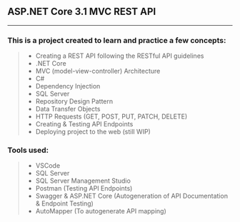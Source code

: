 ## ASP.NET Core 3.1 MVC REST API
---


### This is a project created to learn and practice a few concepts:

> - Creating a REST API following the RESTful API guidelines
> - .NET Core
> - MVC (model-view-controller) Architecture
> - C#
> - Dependency Injection
> - SQL Server 
> - Repository Design Pattern
> - Data Transfer Objects
> - HTTP Requests (GET, POST, PUT, PATCH, DELETE)
> - Creating & Testing API Endpoints
> - Deploying project to the web (still WIP)

### Tools used:
> - VSCode
> - SQL Server
> - SQL Server Management Studio
> - Postman (Testing API Endpoints)
> - Swagger & ASP.NET Core (Autogeneration of API Documentation & Endpoint Testing)
> - AutoMapper (To autogenerate API mapping)
